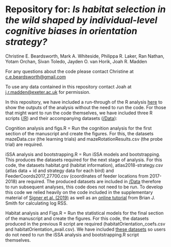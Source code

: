 # Repository for: *Is habitat selection in the wild shaped by individual-level cognitive biases in orientation strategy?*

Christine E. Beardsworth, Mark A. Whiteside, Philippa R. Laker, Ran Nathan, Yotam Orchan, Sivan Toledo, Jayden O. van Horik, Joah R. Madden

For any questions about the code please contact Christine at c.e.beardsworth@gmail.com

To use any data contained in this repository contact Joah at j.r.madden@exeter.ac.uk for permission.

In this repository, we have included a run-through of the R analysis [here](https://cbeardsworth.github.io/Pheasant_OrientStrat_Habitat/) to show the outputs of the analysis without the need to run the code. For those that might want to run the code themselves, we have included three R scripts ([/R](https://github.com/CBeardsworth/NavigationHabitat/blob/master/R)) and their accompanying datasets ([/Data](https://github.com/CBeardsworth/NavigationHabitat/blob/master/Data)):

Cognition analysis and figs.R = Run the cognition analysis for the first section of the manuscript and create the figures. For this, the datasets mazeData.csv (the learning trials) and mazeRotationResults.csv (the probe trial) are required. 

iSSA analysis and bootstrapping.R = Run iSSA models and bootstrapping. This produces the datasets required for the next stage of analysis. For this code, the datasets habitat.grd (habitat information), atlas2018-strategy.csv (atlas data + id and strategy data for each bird) and FeederCoords2017_27700.csv (coordinates of feeder locations from 2017-2018) are required. The produced datasets are included in [/Data](https://github.com/CBeardsworth/NavigationHabitat/blob/master/Data) therefore to run subsequent analyses, this code does not need to be run. To develop this code we relied heavily on the code included in the supplementary material of [Signer et al. (2019)](<https://doi.org/10.1002/ece3.4823>) as well as an [online tutorial](<https://bsmity13.github.io/log_rss>) from Brian J. Smith for calculating log RSS.

Habitat analysis and Figs.R = Run the statistical models for the final section of the manuscript and create the figures. For this code, the datasets produced in the previous R script are required (habitatOrientation_coefs.csv and habitatOrientation_avail.csv). We have included [these datasets](https://github.com/CBeardsworth/NavigationHabitat/blob/master/Data) so users do not need to run the iSSA analysis and bootstrapping.R script themselves. 
